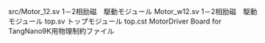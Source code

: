 
src/Motor_12.sv    1－2相励磁　駆動モジュール
         Motor_w12.sv  1－2相励磁　駆動モジュール
        top.sv                    トップモジュール
        top.cst                  MotorDriver Board for TangNano9K用物理制約ファイル